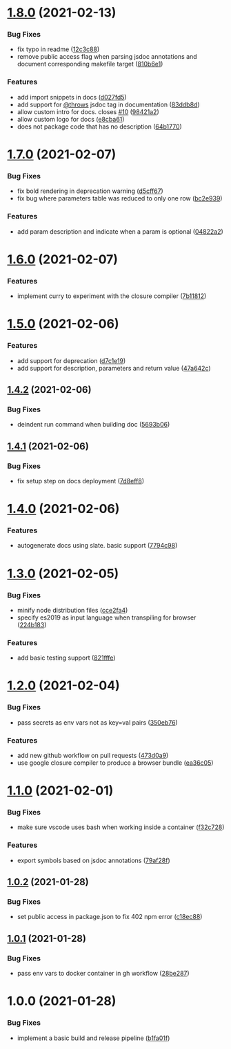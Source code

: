 # [1.8.0](https://github.com/customcommander/project-blueprint/compare/v1.7.0...v1.8.0) (2021-02-13)


### Bug Fixes

* fix typo in readme ([12c3c88](https://github.com/customcommander/project-blueprint/commit/12c3c88bc7ab3cd6946aaaf91bd8e3fbdb9843ed))
* remove public access flag when parsing jsdoc annotations and document corresponding makefile target ([810b6e1](https://github.com/customcommander/project-blueprint/commit/810b6e1924e862b4ed08c67a7edcf7f552c34905))


### Features

* add import snippets in docs ([d027fd5](https://github.com/customcommander/project-blueprint/commit/d027fd56fb4949121ad20580a8f92710ecd6c2f2))
* add support for [@throws](https://github.com/throws) jsdoc tag in documentation ([83ddb8d](https://github.com/customcommander/project-blueprint/commit/83ddb8d71a658685b72d9b798bde1f35bd18f90c))
* allow custom intro for docs. closes [#10](https://github.com/customcommander/project-blueprint/issues/10) ([98421a2](https://github.com/customcommander/project-blueprint/commit/98421a22a5089df3bd18136b1f3fbc14fbc879cf))
* allow custom logo for docs ([e8cba61](https://github.com/customcommander/project-blueprint/commit/e8cba61d8960639573f6fa3a9665419c929b3d26))
* does not package code that has no description ([64b1770](https://github.com/customcommander/project-blueprint/commit/64b1770c29cd365be3f93ecabbbc3519e675d4d0))

# [1.7.0](https://github.com/customcommander/project-blueprint/compare/v1.6.0...v1.7.0) (2021-02-07)


### Bug Fixes

* fix bold rendering in deprecation warning ([d5cff67](https://github.com/customcommander/project-blueprint/commit/d5cff67e00d91a25f0db4a07f41a4f00c621469f))
* fix bug where parameters table was reduced to only one row ([bc2e939](https://github.com/customcommander/project-blueprint/commit/bc2e939ae39cb74057bed0cf36359f81ec7748bc))


### Features

* add param description and indicate when a param is optional ([04822a2](https://github.com/customcommander/project-blueprint/commit/04822a2a1acb7aeee6fd01afb35859f772d6cf98))

# [1.6.0](https://github.com/customcommander/project-blueprint/compare/v1.5.0...v1.6.0) (2021-02-07)


### Features

* implement curry to experiment with the closure compiler ([7b11812](https://github.com/customcommander/project-blueprint/commit/7b118122d857f7be81c7f955a0fb1d0eb0bff832))

# [1.5.0](https://github.com/customcommander/project-blueprint/compare/v1.4.2...v1.5.0) (2021-02-06)


### Features

* add support for deprecation ([d7c1e19](https://github.com/customcommander/project-blueprint/commit/d7c1e19e2e5eb7123336b8119f507fb1c906a6bd))
* add support for description, parameters and return value ([47a642c](https://github.com/customcommander/project-blueprint/commit/47a642c38e5510e90a9cb345a8c9eed5a2a7dc5a))

## [1.4.2](https://github.com/customcommander/project-blueprint/compare/v1.4.1...v1.4.2) (2021-02-06)


### Bug Fixes

* deindent run command when building doc ([5693b06](https://github.com/customcommander/project-blueprint/commit/5693b06eb6b78be7a93b4444e656e64810bdebb7))

## [1.4.1](https://github.com/customcommander/project-blueprint/compare/v1.4.0...v1.4.1) (2021-02-06)


### Bug Fixes

* fix setup step on docs deployment ([7d8eff8](https://github.com/customcommander/project-blueprint/commit/7d8eff8d8d7c8dd9395234f4cd8ed2586e568a22))

# [1.4.0](https://github.com/customcommander/project-blueprint/compare/v1.3.0...v1.4.0) (2021-02-06)


### Features

* autogenerate docs using slate. basic support ([7794c98](https://github.com/customcommander/project-blueprint/commit/7794c9868ac4ea5ec51d2a50d3fbee684acbf361))

# [1.3.0](https://github.com/customcommander/project-blueprint/compare/v1.2.0...v1.3.0) (2021-02-05)


### Bug Fixes

* minify node distribution files ([cce2fa4](https://github.com/customcommander/project-blueprint/commit/cce2fa42cd1d4d0cdbedbfeaffcda7225efc622a))
* specify es2019 as input language when transpiling for browser ([224b183](https://github.com/customcommander/project-blueprint/commit/224b183f94758adbdf4083824d6ab067e4da32b7))


### Features

* add basic testing support ([821fffe](https://github.com/customcommander/project-blueprint/commit/821fffee40d14a5e7afeeb2a4d1b65c1a2f9b690))

# [1.2.0](https://github.com/customcommander/project-blueprint/compare/v1.1.0...v1.2.0) (2021-02-04)


### Bug Fixes

* pass secrets as env vars not as key=val pairs ([350eb76](https://github.com/customcommander/project-blueprint/commit/350eb769afc03fb97fda6c3ecebfbd3c8f7143dd))


### Features

* add new github workflow on pull requests ([473d0a9](https://github.com/customcommander/project-blueprint/commit/473d0a93f2e3f920e1ae70fb8f956eebf40889b3))
* use google closure compiler to produce a browser bundle ([ea36c05](https://github.com/customcommander/project-blueprint/commit/ea36c056eca56719ff484b432e633ba2f9f42452))

# [1.1.0](https://github.com/customcommander/project-blueprint/compare/v1.0.2...v1.1.0) (2021-02-01)


### Bug Fixes

* make sure vscode uses bash when working inside a container ([f32c728](https://github.com/customcommander/project-blueprint/commit/f32c728d8eb50062effac84e639d6d3ce20f4719))


### Features

* export symbols based on jsdoc annotations ([79af28f](https://github.com/customcommander/project-blueprint/commit/79af28f585bf923d479bf000f866ba8af9fe8cd6))

## [1.0.2](https://github.com/customcommander/project-blueprint/compare/v1.0.1...v1.0.2) (2021-01-28)


### Bug Fixes

* set public access in package.json to fix 402 npm error ([c18ec88](https://github.com/customcommander/project-blueprint/commit/c18ec888aedca7e58d477b367ea239dd1541f481))

## [1.0.1](https://github.com/customcommander/project-blueprint/compare/v1.0.0...v1.0.1) (2021-01-28)


### Bug Fixes

* pass env vars to docker container in gh workflow ([28be287](https://github.com/customcommander/project-blueprint/commit/28be287f35ec971fe77457a54a1c402bde054877))

# 1.0.0 (2021-01-28)


### Bug Fixes

* implement a basic build and release pipeline ([b1fa01f](https://github.com/customcommander/project-blueprint/commit/b1fa01f0212193e64529d7c9b2ef8b737b0a2c1a))
